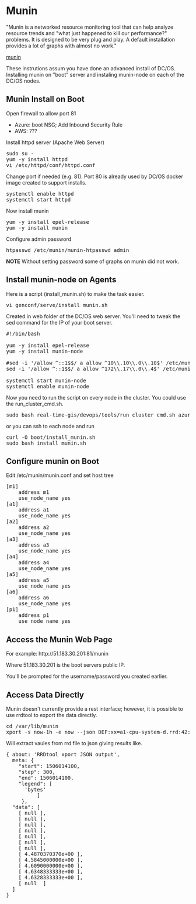 # Munin 

"Munin is a networked resource monitoring tool that can help analyze resource trends and "what just happened to kill our performance?" problems. It is designed to be very plug and play. A default installation provides a lot of graphs with almost no work."

[munin](http://munin-monitoring.org/)

These instrutions assum you have done an advanced install of DC/OS.  Installing munin on "boot" server and instaling munin-node on each of the DC/OS nodes.

## Munin Install on Boot

Open firewall to allow port 81
- Azure: boot NSG; Add Inbound Security Rule 
- AWS: ???

Install httpd server (Apache Web Server)
<pre>
sudo su -
yum -y install httpd
vi /etc/httpd/conf/httpd.conf
</pre>

Change port if needed (e.g. 81).  Port 80 is already used by DC/OS docker image created to support installs.

<pre>
systemctl enable httpd
systemctl start httpd
</pre>

Now install munin

<pre>
yum -y install epel-release
yum -y install munin 
</pre>

Configure admin password
<pre>
htpasswd /etc/munin/munin-htpasswd admin
</pre>
**NOTE** Without setting password some of graphs on munin did not work.

## Install munin-node on Agents

Here is a script (install_munin.sh) to make the task easier.  

<pre>
vi genconf/serve/install_munin.sh
</pre>

Created in web folder of the DC/OS web server.  You'll need to tweak the sed command for the IP of your boot server.

<pre>
#!/bin/bash

yum -y install epel-release
yum -y install munin-node

#sed -i '/allow ^::1$$/ a allow ^10\\.10\\.0\\.10$' /etc/munin/munin-node.conf
sed -i '/allow ^::1$$/ a allow ^172\\.17\\.0\\.4$' /etc/munin/munin-node.conf

systemctl start munin-node
systemctl enable munin-node
</pre>

Now you need to run the script on every node in the cluster.  You could use the run_cluster_cmd.sh.

<pre>
sudo bash real-time-gis/devops/tools/run_cluster_cmd.sh azureuser azureuser 1 6 1 'curl -O boot/install_munin.sh;sudo bash install_munin.sh'
</pre>

or you can ssh to each node and run

<pre>
curl -O boot/install_munin.sh
sudo bash install_munin.sh
</pre>

## Configure munin on Boot

Edit /etc/munin/munin.conf and set host tree

<pre>
[m1]
    address m1
    use_node_name yes
[a1]
    address a1
    use_node_name yes
[a2]
    address a2
    use_node_name yes
[a3]
    address a3
    use_node_name yes
[a4]
    address a4
    use_node_name yes
[a5]
    address a5
    use_node_name yes
[a6]
    address a6
    use_node_name yes
[p1]
    address p1
    use_node_name yes
</pre>

## Access the Munin Web Page

For example:  http<i></i>://51.183.30.201:81/munin

Where 51.183.30.201 is the boot servers public IP.

You'll be prompted for the username/password you created earlier.

## Access Data Directly

Munin doesn't currently provide a rest interface; however, it is possible to use rrdtool to export the data directly.

<pre>
cd /var/lib/munin
xport -s now-1h -e now --json DEF:xx=a1-cpu-system-d.rrd:42:AVERAGE   XPORT:xx:"bytes"
</pre>

Will extract vaules from rrd file to json giving results like.

<pre>
{ about: 'RRDtool xport JSON output',
  meta: {
    "start": 1506014100,
    "step": 300,
    "end": 1506014100,
    "legend": [
      'bytes'
          ]
     },
  "data": [
    [ null ],
    [ null ],
    [ null ],
    [ null ],
    [ null ],
    [ null ],
    [ null ],
    [ 4.4870370370e+00 ],
    [ 4.5845000000e+00 ],
    [ 4.6090000000e+00 ],
    [ 4.6348333333e+00 ],
    [ 4.6328333333e+00 ],
    [ null  ]
  ]
}
</pre>
